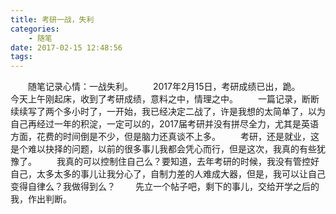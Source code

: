 ```yaml
---
title: 考研一战，失利
categories:
	- 随笔
date: 2017-02-15 12:48:56
tags:
---
```


&emsp;&emsp;随笔记录心情：一战失利。
&emsp;&emsp;2017年2月15日，考研成绩已出，跪。<!--more-->
&emsp;&emsp;今天上午刚起床，收到了考研成绩，意料之中，情理之中。
&emsp;&emsp;一篇记录，断断续续写了两个多小时了，一开始，我已经决定二战了，许是我想的太简单了，以为自己再经过一年的积淀，一定可以的，2017届考研并没有拼尽全力，尤其是英语方面，花费的时间倒是不少，但是脑力还真谈不上多。
&emsp;&emsp;考研，还是就业，这是个难以抉择的问题，以前的很多事儿我都会凭心而行，但是这次，我真的有些犹豫了。
&emsp;&emsp;我真的可以控制住自己么？要知道，去年考研的时候，我没有管控好自己，太多太多的事儿让我分心了，自制力差的人难成大器，但是，我可以让自己变得自律么？我做得到么？
&emsp;&emsp;先立一个帖子吧，剩下的事儿，交给开学之后的我，作出判断。